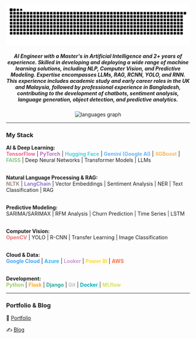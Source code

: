 <img src="https://raw.githubusercontent.com/Risad-Raihan/Risad-Raihan/output/snake.svg" alt="Snake animation" />

<h5 align="center">AI Engineer with a Master's in Artificial Intelligence and 2+ years of experience. Skilled in developing and deploying a wide range of machine learning solutions, including NLP, Computer Vision, and Predictive Modeling. Expertise encompasses LLMs, RAG, RCNN, YOLO, and RNN. This experience includes academic study and early career roles in the UK and Malaysia, followed by professional experience in Bangladesh, contributing to the development of chatbots, sentiment analysis, language generation, object detection, and predictive analytics.</h5>

<div align="center">
  <img src="https://github-readme-stats.vercel.app/api/top-langs?username=Risad-Raihan&locale=en&hide_title=false&layout=compact&card_width=320&langs_count=5&theme=dracula&hide_border=false&order=2" height="150" alt="languages graph"  />
</div>

---

### My Stack

**AI & Deep Learning:**<br/>
<span style="color:#f06292; font-weight:bold;">TensorFlow</span> | <span style="color:#ba68c8; font-weight:bold;">PyTorch</span> | <span style="color:#4dd0e1; font-weight:bold;">Hugging Face</span> | <span style="color:#64b5f6; font-weight:bold;">Gemini (Google AI)</span> | <span style="color:#ffb74d; font-weight:bold;">XGBoost</span> | <span style="color:#81c784; font-weight:bold;">FAISS</span> | Deep Neural Networks | Transformer Models | LLMs<br/><br/>

**Natural Language Processing & RAG:**<br/>
<span style="color:#a1887f; font-weight:bold;">NLTK</span> | <span style="color:#9575cd; font-weight:bold;">LangChain</span> | Vector Embeddings | Sentiment Analysis | NER | Text Classification | RAG<br/><br/>

**Predictive Modeling:**<br/>
SARIMA/SARIMAX | RFM Analysis | Churn Prediction | Time Series | LSTM<br/><br/>

**Computer Vision:**<br/>
<span style="color:#e57373; font-weight:bold;">OpenCV</span> | YOLO | R-CNN | Transfer Learning | Image Classification<br/><br/>

**Cloud & Data:**<br/>
<span style="color:#42a5f5; font-weight:bold;">Google Cloud</span> | <span style="color:#29b6f6; font-weight:bold;">Azure</span> | <span style="color:#ce93d8; font-weight:bold;">Looker</span> | <span style="color:#fdd835; font-weight:bold;">Power BI</span> | <span style="color:#ff7043; font-weight:bold;">AWS</span><br/><br/>

**Development:**<br/>
<span style="color:#9ccc65; font-weight:bold;">Python</span> | <span style="color:#ffa726; font-weight:bold;">Flask</span> | <span style="color:#26a69a; font-weight:bold;">Django</span> | <span style="color:#bdbdbd; font-weight:bold;">Git</span> | <span style="color:#00acc1; font-weight:bold;">Docker</span> | <span style="color:#d4e157; font-weight:bold;">MLflow</span><br/>

---

### Portfolio & Blog

🔗 [Portfolio](https://www.risadfindingpatterns.com/)

✍️ [Blog](https://www.risadfindingpatterns.com/blog)
